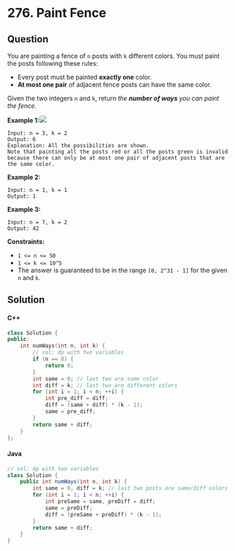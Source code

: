 # 276. Paint Fence

## Question

You are painting a fence of `n` posts with `k` different colors. You must paint the posts following these rules:

* Every post must be painted **exactly one** color.
* **At most one pair** of adjacent fence posts can have the same color.

Given the two integers `n` and `k`, return _the **number of ways** you can paint the fence_.

**Example 1:**![](https://assets.leetcode.com/uploads/2021/02/28/paintfenceex1.png)

```
Input: n = 3, k = 2
Output: 6
Explanation: All the possibilities are shown.
Note that painting all the posts red or all the posts green is invalid because there can only be at most one pair of adjacent posts that are the same color.
```

**Example 2:**

```
Input: n = 1, k = 1
Output: 1
```

**Example 3:**

```
Input: n = 7, k = 2
Output: 42
```

**Constraints:**

* `1 <= n <= 50`
* `1 <= k <= 10^5`
* The answer is guaranteed to be in the range `[0, 2^31 - 1]` for the given `n` and `k`.

## Solution

#### C++

```cpp
class Solution {
public:
    int numWays(int n, int k) {
        // sol: dp with two variables
        if (n == 0) {
            return 0;
        }
        int same = 0; // last two are same color
        int diff = k; // last two are different colors
        for (int i = 1; i < n; ++i) {
            int pre_diff = diff;
            diff = (same + diff) * (k - 1);
            same = pre_diff;
        }
        return same + diff;
    }
};
```

#### Java

```java
// sol: dp with two variables
class Solution {
    public int numWays(int n, int k) {
        int same = 0, diff = k; // last two posts are same/diff colors
        for (int i = 1; i < n; ++i) {
            int preSame = same, preDiff = diff;
            same = preDiff;
            diff = (preSame + preDiff) * (k - 1);
        }
        return same + diff;
    }
}
```
